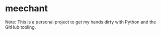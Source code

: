 # meechant #
Note: This is a personal project to get my hands dirty with Python and the GitHub tooling.